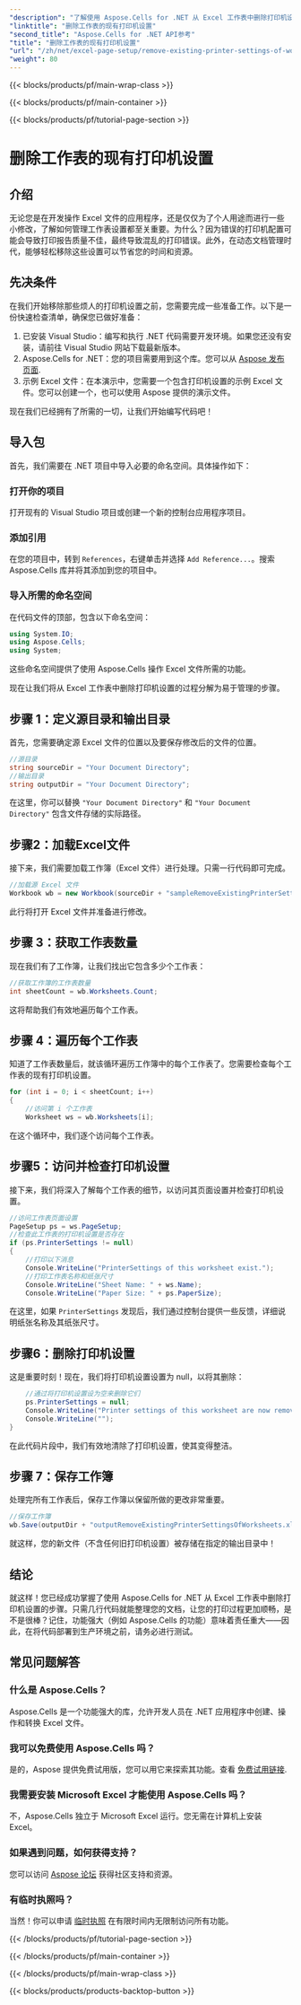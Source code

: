 ```yaml
---
"description": "了解使用 Aspose.Cells for .NET 从 Excel 工作表中删除打印机设置的分步指南，轻松提高文档的打印质量。"
"linktitle": "删除工作表的现有打印机设置"
"second_title": "Aspose.Cells for .NET API参考"
"title": "删除工作表的现有打印机设置"
"url": "/zh/net/excel-page-setup/remove-existing-printer-settings-of-worksheets/"
"weight": 80
---
```


{{< blocks/products/pf/main-wrap-class >}}

{{< blocks/products/pf/main-container >}}

{{< blocks/products/pf/tutorial-page-section >}}

# 删除工作表的现有打印机设置

## 介绍

无论您是在开发操作 Excel 文件的应用程序，还是仅仅为了个人用途而进行一些小修改，了解如何管理工作表设置都至关重要。为什么？因为错误的打印机配置可能会导致打印报告质量不佳，最终导致混乱的打印错误。此外，在动态文档管理时代，能够轻松移除这些设置可以节省您的时间和资源。

## 先决条件

在我们开始移除那些烦人的打印机设置之前，您需要完成一些准备工作。以下是一份快速检查清单，确保您已做好准备：

1. 已安装 Visual Studio：编写和执行 .NET 代码需要开发环境。如果您还没有安装，请前往 Visual Studio 网站下载最新版本。
2. Aspose.Cells for .NET：您的项目需要用到这个库。您可以从 [Aspose 发布页面](https://releases。aspose.com/cells/net/).
3. 示例 Excel 文件：在本演示中，您需要一个包含打印机设置的示例 Excel 文件。您可以创建一个，也可以使用 Aspose 提供的演示文件。

现在我们已经拥有了所需的一切，让我们开始编写代码吧！

## 导入包

首先，我们需要在 .NET 项目中导入必要的命名空间。具体操作如下：

### 打开你的项目

打开现有的 Visual Studio 项目或创建一个新的控制台应用程序项目。

### 添加引用

在您的项目中，转到 `References`，右键单击并选择 `Add Reference...`。搜索 Aspose.Cells 库并将其添加到您的项目中。

### 导入所需的命名空间

在代码文件的顶部，包含以下命名空间：

```csharp
using System.IO;
using Aspose.Cells;
using System;
```

这些命名空间提供了使用 Aspose.Cells 操作 Excel 文件所需的功能。

现在让我们将从 Excel 工作表中删除打印机设置的过程分解为易于管理的步骤。

## 步骤 1：定义源目录和输出目录

首先，您需要确定源 Excel 文件的位置以及要保存修改后的文件的位置。

```csharp
//源目录
string sourceDir = "Your Document Directory";
//输出目录
string outputDir = "Your Document Directory";
```

在这里，你可以替换 `"Your Document Directory"` 和 `"Your Document Directory"` 包含文件存储的实际路径。

## 步骤2：加载Excel文件

接下来，我们需要加载工作簿（Excel 文件）进行处理。只需一行代码即可完成。

```csharp
//加载源 Excel 文件
Workbook wb = new Workbook(sourceDir + "sampleRemoveExistingPrinterSettingsOfWorksheets.xlsx");
```

此行将打开 Excel 文件并准备进行修改。

## 步骤 3：获取工作表数量

现在我们有了工作簿，让我们找出它包含多少个工作表：

```csharp
//获取工作簿的工作表数量
int sheetCount = wb.Worksheets.Count;
```

这将帮助我们有效地遍历每个工作表。

## 步骤 4：遍历每个工作表

知道了工作表数量后，就该循环遍历工作簿中的每个工作表了。您需要检查每个工作表的现有打印机设置。

```csharp
for (int i = 0; i < sheetCount; i++)
{
    //访问第 i 个工作表
    Worksheet ws = wb.Worksheets[i];
```

在这个循环中，我们逐个访问每个工作表。

## 步骤5：访问并检查打印机设置

接下来，我们将深入了解每个工作表的细节，以访问其页面设置并检查打印机设置。

```csharp
//访问工作表页面设置
PageSetup ps = ws.PageSetup;
//检查此工作表的打印机设置是否存在
if (ps.PrinterSettings != null)
{
    //打印以下消息
    Console.WriteLine("PrinterSettings of this worksheet exist.");
    //打印工作表名称和纸张尺寸
    Console.WriteLine("Sheet Name: " + ws.Name);
    Console.WriteLine("Paper Size: " + ps.PaperSize);
```

在这里，如果 `PrinterSettings` 发现后，我们通过控制台提供一些反馈，详细说明纸张名称及其纸张尺寸。

## 步骤6：删除打印机设置

这是重要时刻！现在，我们将打印机设置设置为 null，以将其删除：

```csharp
    //通过将打印机设置设为空来删除它们
    ps.PrinterSettings = null;
    Console.WriteLine("Printer settings of this worksheet are now removed by setting it null.");
    Console.WriteLine("");
}
```

在此代码片段中，我们有效地清除了打印机设置，使其变得整洁。

## 步骤 7：保存工作簿

处理完所有工作表后，保存工作簿以保留所做的更改非常重要。

```csharp
//保存工作簿
wb.Save(outputDir + "outputRemoveExistingPrinterSettingsOfWorksheets.xlsx");
```

就这样，您的新文件（不含任何旧打印机设置）被存储在指定的输出目录中！

## 结论

就这样！您已经成功掌握了使用 Aspose.Cells for .NET 从 Excel 工作表中删除打印机设置的步骤。只需几行代码就能整理您的文档，让您的打印过程更加顺畅，是不是很棒？记住，功能强大（例如 Aspose.Cells 的功能）意味着责任重大——因此，在将代码部署到生产环境之前，请务必进行测试。

## 常见问题解答

### 什么是 Aspose.Cells？  
Aspose.Cells 是一个功能强大的库，允许开发人员在 .NET 应用程序中创建、操作和转换 Excel 文件。

### 我可以免费使用 Aspose.Cells 吗？  
是的，Aspose 提供免费试用版，您可以用它来探索其功能。查看 [免费试用链接](https://releases。aspose.com/).

### 我需要安装 Microsoft Excel 才能使用 Aspose.Cells 吗？  
不，Aspose.Cells 独立于 Microsoft Excel 运行。您无需在计算机上安装 Excel。

### 如果遇到问题，如何获得支持？  
您可以访问 [Aspose 论坛](https://forum.aspose.com/c/cells/9) 获得社区支持和资源。

### 有临时执照吗？  
当然！你可以申请 [临时执照](https://purchase.aspose.com/temporary-license/) 在有限时间内无限制访问所有功能。

{{< /blocks/products/pf/tutorial-page-section >}}

{{< /blocks/products/pf/main-container >}}

{{< /blocks/products/pf/main-wrap-class >}}

{{< blocks/products/products-backtop-button >}}